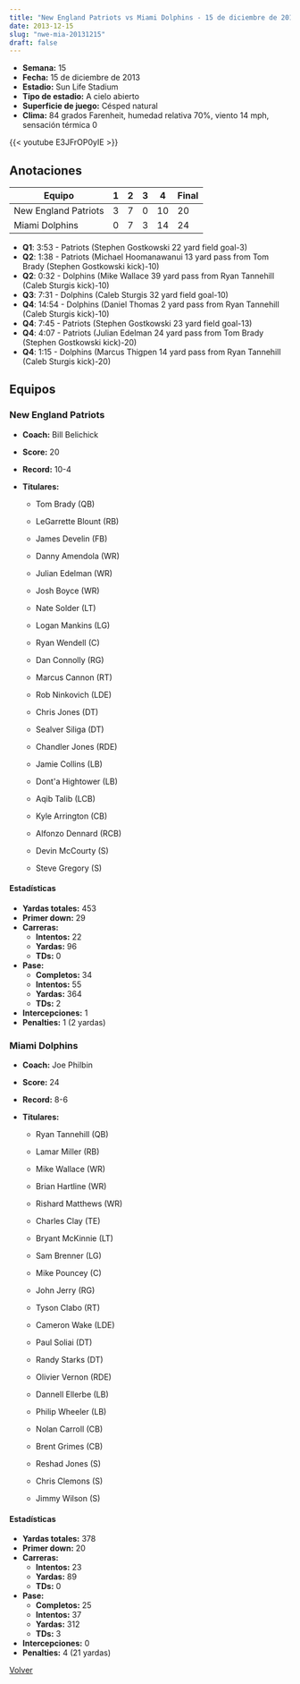 ```yaml
---
title: "New England Patriots vs Miami Dolphins - 15 de diciembre de 2013"
date: 2013-12-15
slug: "nwe-mia-20131215"
draft: false
---
```


- **Semana:** 15
- **Fecha:** 15 de diciembre de 2013
- **Estadio:** Sun Life Stadium
- **Tipo de estadio:** A cielo abierto
- **Superficie de juego:** Césped natural
- **Clima:** 84 grados Farenheit, humedad relativa 70%, viento 14 mph, sensación térmica 0


{{< youtube E3JFrOP0yIE >}}


## Anotaciones
| Equipo | 1 | 2 | 3 | 4 | Final |
|--------|---|---|---|---|-------|
| New England Patriots  | 3 | 7 | 0 | 10  | 20 |
| Miami Dolphins  | 0 | 7 | 3 | 14  | 24 |
- **Q1**: 3:53 - Patriots (Stephen Gostkowski 22 yard field goal-3)
- **Q2**: 1:38 - Patriots (Michael Hoomanawanui 13 yard pass from Tom Brady (Stephen Gostkowski kick)-10)
- **Q2**: 0:32 - Dolphins (Mike Wallace 39 yard pass from Ryan Tannehill (Caleb Sturgis kick)-10)
- **Q3**: 7:31 - Dolphins (Caleb Sturgis 32 yard field goal-10)
- **Q4**: 14:54 - Dolphins (Daniel Thomas 2 yard pass from Ryan Tannehill (Caleb Sturgis kick)-10)
- **Q4**: 7:45 - Patriots (Stephen Gostkowski 23 yard field goal-13)
- **Q4**: 4:07 - Patriots (Julian Edelman 24 yard pass from Tom Brady (Stephen Gostkowski kick)-20)
- **Q4**: 1:15 - Dolphins (Marcus Thigpen 14 yard pass from Ryan Tannehill (Caleb Sturgis kick)-20)


## Equipos


### New England Patriots
* **Coach:** Bill Belichick
* **Score:** 20
* **Record:** 10-4
* **Titulares:** 

  * Tom Brady (QB) 

  * LeGarrette Blount (RB) 

  * James Develin (FB) 

  * Danny Amendola (WR) 

  * Julian Edelman (WR) 

  * Josh Boyce (WR) 

  * Nate Solder (LT) 

  * Logan Mankins (LG) 

  * Ryan Wendell (C) 

  * Dan Connolly (RG) 

  * Marcus Cannon (RT) 

  * Rob Ninkovich (LDE) 

  * Chris Jones (DT) 

  * Sealver Siliga (DT) 

  * Chandler Jones (RDE) 

  * Jamie Collins (LB) 

  * Dont'a Hightower (LB) 

  * Aqib Talib (LCB) 

  * Kyle Arrington (CB) 

  * Alfonzo Dennard (RCB) 

  * Devin McCourty (S) 

  * Steve Gregory (S) 

#### Estadísticas
* **Yardas totales:** 453
* **Primer down:** 29
* **Carreras:**
  * **Intentos:** 22
  * **Yardas:** 96
  * **TDs:** 0
* **Pase:**
  * **Completos:** 34
  * **Intentos:** 55
  * **Yardas:** 364
  * **TDs:** 2
* **Intercepciones:** 1
* **Penalties:** 1 (2 yardas)

### Miami Dolphins
* **Coach:** Joe Philbin
* **Score:** 24
* **Record:** 8-6
* **Titulares:** 

  * Ryan Tannehill (QB) 

  * Lamar Miller (RB) 

  * Mike Wallace (WR) 

  * Brian Hartline (WR) 

  * Rishard Matthews (WR) 

  * Charles Clay (TE) 

  * Bryant McKinnie (LT) 

  * Sam Brenner (LG) 

  * Mike Pouncey (C) 

  * John Jerry (RG) 

  * Tyson Clabo (RT) 

  * Cameron Wake (LDE) 

  * Paul Soliai (DT) 

  * Randy Starks (DT) 

  * Olivier Vernon (RDE) 

  * Dannell Ellerbe (LB) 

  * Philip Wheeler (LB) 

  * Nolan Carroll (CB) 

  * Brent Grimes (CB) 

  * Reshad Jones (S) 

  * Chris Clemons (S) 

  * Jimmy Wilson (S) 

#### Estadísticas
* **Yardas totales:** 378
* **Primer down:** 20
* **Carreras:**
  * **Intentos:** 23
  * **Yardas:** 89
  * **TDs:** 0
* **Pase:**
  * **Completos:** 25
  * **Intentos:** 37
  * **Yardas:** 312
  * **TDs:** 3
* **Intercepciones:** 0
* **Penalties:** 4 (21 yardas)


[Volver](/historia/2013)

